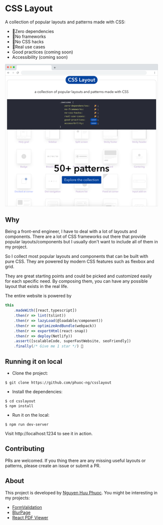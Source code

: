 # CSS Layout

A collection of popular layouts and patterns made with CSS:

* 🎉Zero dependencies
* 🎉No frameworks
* 🎉No CSS hacks
* 🎉Real use cases
* Good practices (coming soon)
* Accessibility (coming soon)

![CSS Layout](/public/images/screenshot.png)

## Why

Being a front-end engineer, I have to deal with a lot of layouts and components.
There are a lot of CSS frameworks out there that provide popular layouts/components but 
I usually don't want to include all of them in my project.

So I collect most popular layouts and components that can be built with pure CSS.
They are powered by modern CSS features such as flexbox and grid.

They are great starting points and could be picked and customized easily for each specific need.
By composing them, you can have any possible layout that exists in the real life.

The entire website is powered by

~~~ javascript
this
    .madeWith([react,typescript])
    .then(r => lint(tslint))
    .then(r => lazyLoad(@loadable/component))
    .then(r => optimizeAndBundle(webpack))
    .then(r => exportHtml(react-snap))
    .then(r => deploy(Netlify))
    .assert([scalableCode, superFastWebsite, seoFriendly])
    .finally(/* Give me 1 star */) 🎉
~~~

## Running it on local

- Clone the project:

~~~
$ git clone https://github.com/phuoc-ng/csslayout
~~~

- Install the dependencies:

~~~
$ cd csslayout
$ npm install
~~~

- Run it on the local:

~~~
$ npm run dev-server
~~~

Visit http://localhost:1234 to see it in action.

## Contributing

PRs are welcomed. If you thing there are any missing useful layouts or patterns, please create an issue or submit a PR.

## About

This project is developed by [Nguyen Huu Phuoc](https://twitter.com/nghuuphuoc).
You might be interesting in my projects:
* [FormValidation](https://formvalidation.io)
* [BlurPage](https://blur.page)
* [React PDF Viewer](https://react-pdf-viewer.dev)
